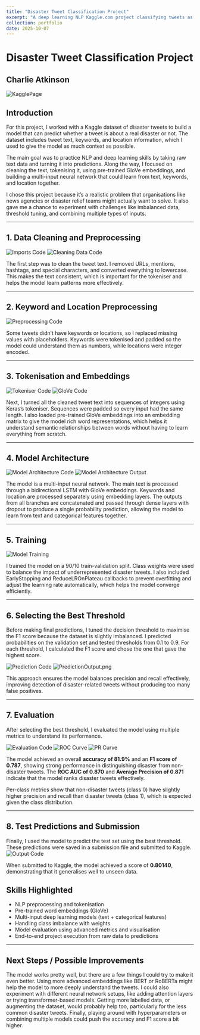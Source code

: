 ```yaml
---
title: "Disaster Tweet Classification Project"
excerpt: "A deep learning NLP Kaggle.com project classifying tweets as real disasters or not. <br/><img src='/images/data_cleaning.png' width='500'/>"
collection: portfolio
date: 2025-10-07
---
```


# Disaster Tweet Classification Project

## Charlie Atkinson

![KagglePage](https://raw.githubusercontent.com/CharlieAtkinson/CharlieAtkinson.github.io/master/images/Portfolio3Images/KagglePage.png)

## Introduction

For this project, I worked with a Kaggle dataset of disaster tweets to build a model that can predict whether a tweet is about a real disaster or not. The dataset includes tweet text, keywords, and location information, which I used to give the model as much context as possible.

The main goal was to practice NLP and deep learning skills by taking raw text data and turning it into predictions. Along the way, I focused on cleaning the text, tokenising it, using pre-trained GloVe embeddings, and building a multi-input neural network that could learn from text, keywords, and location together.

I chose this project because it’s a realistic problem that organisations like news agencies or disaster relief teams might actually want to solve. It also gave me a chance to experiment with challenges like imbalanced data, threshold tuning, and combining multiple types of inputs.

---

## 1. Data Cleaning and Preprocessing

![Imports Code](https://raw.githubusercontent.com/CharlieAtkinson/CharlieAtkinson.github.io/master/images/Portfolio3Images/ImportsCode.png)
![Cleaning Data Code](https://raw.githubusercontent.com/CharlieAtkinson/CharlieAtkinson.github.io/master/images/Portfolio3Images/CleaningDataCode.png)

The first step was to clean the tweet text. I removed URLs, mentions, hashtags, and special characters, and converted everything to lowercase. This makes the text consistent, which is important for the tokeniser and helps the model learn patterns more effectively.

---

## 2. Keyword and Location Preprocessing

![Preprocessing Code](https://raw.githubusercontent.com/CharlieAtkinson/CharlieAtkinson.github.io/master/images/Portfolio3Images/PreprocessingCode.png)

Some tweets didn’t have keywords or locations, so I replaced missing values with placeholders. Keywords were tokenised and padded so the model could understand them as numbers, while locations were integer encoded.

---

## 3. Tokenisation and Embeddings

![Tokeniser Code](https://raw.githubusercontent.com/CharlieAtkinson/CharlieAtkinson.github.io/master/images/Portfolio3Images/TokeniserCode.png)
![GloVe Code](https://raw.githubusercontent.com/CharlieAtkinson/CharlieAtkinson.github.io/master/images/Portfolio3Images/GloVeCode.png)

Next, I turned all the cleaned tweet text into sequences of integers using Keras’s tokeniser. Sequences were padded so every input had the same length. I also loaded pre-trained GloVe embeddings into an embedding matrix to give the model rich word representations, which helps it understand semantic relationships between words without having to learn everything from scratch.

---

## 4. Model Architecture

![Model Architecture Code](https://raw.githubusercontent.com/CharlieAtkinson/CharlieAtkinson.github.io/master/images/Portfolio3Images/ModelArchitectureCode.png)
![Model Architecture Output](https://raw.githubusercontent.com/CharlieAtkinson/CharlieAtkinson.github.io/master/images/Portfolio3Images/ModelArchitectureOutput.png)

The model is a multi-input neural network. The main text is processed through a bidirectional LSTM with GloVe embeddings. Keywords and location are processed separately using embedding layers. The outputs from all branches are concatenated and passed through dense layers with dropout to produce a single probability prediction, allowing the model to learn from text and categorical features together.

---

## 5. Training

![Model Training](https://raw.githubusercontent.com/CharlieAtkinson/CharlieAtkinson.github.io/master/images/Portfolio3Images/ModelTraining.png)

I trained the model on a 90/10 train-validation split. Class weights were used to balance the impact of underrepresented disaster tweets. I also included EarlyStopping and ReduceLROnPlateau callbacks to prevent overfitting and adjust the learning rate automatically, which helps the model converge efficiently.

---

## 6. Selecting the Best Threshold

Before making final predictions, I tuned the decision threshold to maximise the F1 score because the dataset is slightly imbalanced. I predicted probabilities on the validation set and tested thresholds from 0.1 to 0.9. For each threshold, I calculated the F1 score and chose the one that gave the highest score.  

![Prediction Code](https://raw.githubusercontent.com/CharlieAtkinson/CharlieAtkinson.github.io/master/images/Portfolio3Images/PredictionCode.png)
![PredictionOutput.png](https://raw.githubusercontent.com/CharlieAtkinson/CharlieAtkinson.github.io/master/images/Portfolio3Images/PredictionOutput.png)

This approach ensures the model balances precision and recall effectively, improving detection of disaster-related tweets without producing too many false positives.

---

## 7. Evaluation

After selecting the best threshold, I evaluated the model using multiple metrics to understand its performance.  

![Evaluation Code](https://raw.githubusercontent.com/CharlieAtkinson/CharlieAtkinson.github.io/master/images/Portfolio3Images/EvaluationCode.png)
![ROC Curve](https://raw.githubusercontent.com/CharlieAtkinson/CharlieAtkinson.github.io/master/images/Portfolio3Images/RocCurve.png)
![PR Curve](https://raw.githubusercontent.com/CharlieAtkinson/CharlieAtkinson.github.io/master/images/Portfolio3Images/PrCurve.png)

The model achieved an overall **accuracy of 81.9%** and an **F1 score of 0.787**, showing strong performance in distinguishing disaster from non-disaster tweets. The **ROC AUC of 0.870** and **Average Precision of 0.871** indicate that the model ranks disaster tweets effectively.  

Per-class metrics show that non-disaster tweets (class 0) have slightly higher precision and recall than disaster tweets (class 1), which is expected given the class distribution.

---

## 8. Test Predictions and Submission

Finally, I used the model to predict the test set using the best threshold. These predictions were saved in a submission file and submitted to Kaggle.
![Output Code](https://raw.githubusercontent.com/CharlieAtkinson/CharlieAtkinson.github.io/master/images/Portfolio3Images/OutputCode.png)

When submitted to Kaggle, the model achieved a score of **0.80140**, demonstrating that it generalises well to unseen data.


## Skills Highlighted
- NLP preprocessing and tokenisation
- Pre-trained word embeddings (GloVe)
- Multi-input deep learning models (text + categorical features)
- Handling class imbalance with weights
- Model evaluation using advanced metrics and visualisation
- End-to-end project execution from raw data to predictions

---

## Next Steps / Possible Improvements

The model works pretty well, but there are a few things I could try to make it even better. Using more advanced embeddings like BERT or RoBERTa might help the model to more deeply understand the tweets. I could also experiment with different neural network setups, like adding attention layers or trying transformer-based models. Getting more labelled data, or augmenting the dataset, would probably help too, particularly for the less common disaster tweets. Finally, playing around with hyperparameters or combining multiple models could push the accuracy and F1 score a bit higher.
